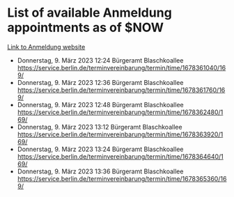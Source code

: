 # List of available Anmeldung appointments as of $NOW
[Link to Anmeldung website](https://service.berlin.de/terminvereinbarung/termin/tag.php?termin=1&anliegen[]=120686&dienstleisterlist=122210,122217,327316,122219,327312,122227,327314,122231,327346,122243,327348,122254,122252,329742,122260,329745,122262,329748,122271,327278,122273,327274,122277,327276,330436,122280,327294,122282,327290,122284,327292,122291,327270,122285,327266,122286,327264,122296,327268,150230,329760,122297,327286,122294,327284,122312,329763,122314,329775,122304,327330,122311,327334,122309,327332,317869,122281,327352,122279,329772,122283,122276,327324,122274,327326,122267,329766,122246,327318,122251,327320,122257,327322,122208,327298,122226,327300&herkunft=http%3A%2F%2Fservice.berlin.de%2Fdienstleistung%2F120686%2F)
- Donnerstag, 9. März 2023 12:24 Bürgeramt Blaschkoallee https://service.berlin.de/terminvereinbarung/termin/time/1678361040/169/
- Donnerstag, 9. März 2023 12:36 Bürgeramt Blaschkoallee https://service.berlin.de/terminvereinbarung/termin/time/1678361760/169/
- Donnerstag, 9. März 2023 12:48 Bürgeramt Blaschkoallee https://service.berlin.de/terminvereinbarung/termin/time/1678362480/169/
- Donnerstag, 9. März 2023 13:12 Bürgeramt Blaschkoallee https://service.berlin.de/terminvereinbarung/termin/time/1678363920/169/
- Donnerstag, 9. März 2023 13:24 Bürgeramt Blaschkoallee https://service.berlin.de/terminvereinbarung/termin/time/1678364640/169/
- Donnerstag, 9. März 2023 13:36 Bürgeramt Blaschkoallee https://service.berlin.de/terminvereinbarung/termin/time/1678365360/169/
